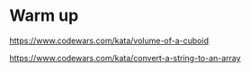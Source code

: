 # Warm up 

https://www.codewars.com/kata/volume-of-a-cuboid

https://www.codewars.com/kata/convert-a-string-to-an-array